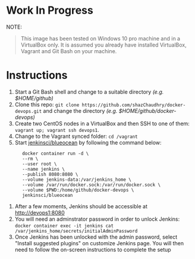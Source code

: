 # Work In Progress

NOTE:
> This image has been tested on Windows 10 pro machine and in a VirtualBox only. It is assumed you already have installed VirtualBox, Vagrant and Git Bash on your machine.

# Instructions
1. Start a Git Bash shell and change to a suitable directory _(e.g. $HOME/github)_
1. Clone this repo: `git clone https://github.com/shazChaudhry/docker-devops.git` and change the directory _(e.g. $HOME/github/docker-devops)_
1. Create two CentOS nodes in a VirtualBox and then SSH to one of them: `vagrant up; vagrant ssh devops1`.
1. Change to the Vagrant synced folder: `cd /vagrant`
1. Start [jenkinsci/blueocean](https://hub.docker.com/r/jenkinsci/blueocean) by following the command below:
```
      docker container run -d \
      --rm \
      --user root \
      --name jenkins \
      --publish 8080:8080 \
      --volume jenkins-data:/var/jenkins_home \
      --volume /var/run/docker.sock:/var/run/docker.sock \
      --volume $PWD:/home/github/docker-devops \
      jenkinsci/blueocean
```
1. After a few moments, Jenkins should be accessible at [http://devops1:8080](http://devops1:8080)
1. You will need an adminstrator password in order to unlock Jenkins: `docker container exec -it jenkins cat /var/jenkins_home/secrets/initialAdminPassword`
1. Once Jenkins has been unlocked with the admin password, select "Install suggested plugins" on customize Jenkins page. You will then need to follow the on-screen instructions to complete the setup
